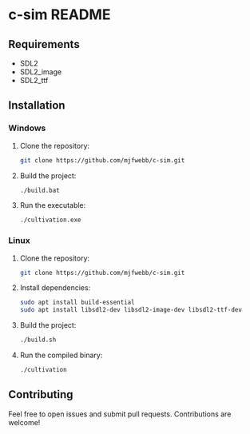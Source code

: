 # c-sim README

## Requirements

- SDL2
- SDL2_image
- SDL2_ttf

## Installation

### Windows

1. Clone the repository:
   ```bash
   git clone https://github.com/mjfwebb/c-sim.git
   ```
2. Build the project:
   ```bash
   ./build.bat
   ```
3. Run the executable:
   ```bash
   ./cultivation.exe
   ```

### Linux

1. Clone the repository:

   ```bash
   git clone https://github.com/mjfwebb/c-sim.git
   ```

2. Install dependencies:

   ```bash
   sudo apt install build-essential
   sudo apt install libsdl2-dev libsdl2-image-dev libsdl2-ttf-dev
   ```

3. Build the project:
   ```bash
   ./build.sh
   ```
4. Run the compiled binary:
   ```bash
   ./cultivation
   ```

## Contributing

Feel free to open issues and submit pull requests. Contributions are welcome!
